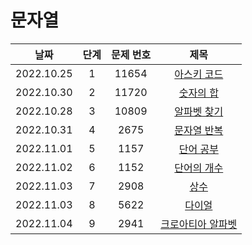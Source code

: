 # 문자열

|날짜|단계|문제 번호|제목|
|:---:|:---:|:---:|:---:|
|2022.10.25|1|11654|[아스키 코드](https://github.com/drew105/Study_algorithms/blob/main/BAEKJOON/%EB%AC%B8%EC%9E%90%EC%97%B4/Code/1.%20%EC%95%84%EC%8A%A4%ED%82%A4%20%EC%BD%94%EB%93%9C.md)|
|2022.10.30|2|11720|[숫자의 합](https://github.com/drew105/Study_algorithms/blob/main/BAEKJOON/%EB%AC%B8%EC%9E%90%EC%97%B4/Code/2.%20%EC%88%AB%EC%9E%90%EC%9D%98%20%ED%95%A9.md)|
|2022.10.28|3|10809|[알파벳 찾기](https://github.com/drew105/Study_algorithms/blob/main/BAEKJOON/%EB%AC%B8%EC%9E%90%EC%97%B4/Code/3.%20%EC%95%8C%ED%8C%8C%EB%B2%B3%20%EC%B0%BE%EA%B8%B0.md)|
|2022.10.31|4|2675|[문자열 반복](https://github.com/drew105/Study_algorithms/blob/main/BAEKJOON/%EB%AC%B8%EC%9E%90%EC%97%B4/Code/4.%20%EB%AC%B8%EC%9E%90%EC%97%B4%20%EB%B0%98%EB%B3%B5.md)|
|2022.11.01|5|1157|[단어 공부](https://github.com/drew105/Study_algorithms/blob/main/BAEKJOON/%EB%AC%B8%EC%9E%90%EC%97%B4/Code/5.%20%EB%8B%A8%EC%96%B4%20%EA%B3%B5%EB%B6%80.md)|
|2022.11.02|6|1152|[단어의 개수](https://github.com/drew105/Study_algorithms/blob/main/BAEKJOON/%EB%AC%B8%EC%9E%90%EC%97%B4/Code/6.%20%EB%8B%A8%EC%96%B4%EC%9D%98%20%EA%B0%9C%EC%88%98.md)|
|2022.11.03|7|2908|[상수](https://github.com/drew105/Study_algorithms/blob/main/BAEKJOON/%EB%AC%B8%EC%9E%90%EC%97%B4/Code/7.%20%EC%83%81%EC%88%98.md)|
|2022.11.03|8|5622|[다이얼](https://github.com/drew105/Study_algorithms/blob/main/BAEKJOON/%EB%AC%B8%EC%9E%90%EC%97%B4/Code/8.%20%EB%8B%A4%EC%9D%B4%EC%96%BC.md)|
|2022.11.04|9|2941|[크로아티아 알파벳]()|